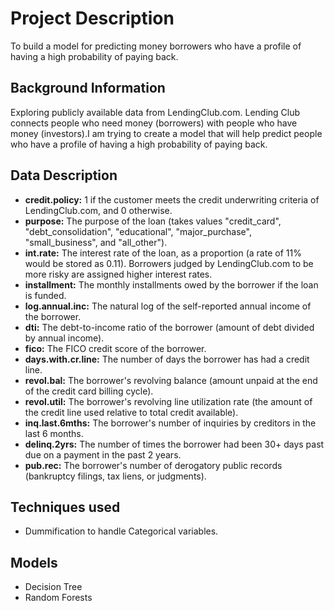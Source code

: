 # Project Description
To build a model for predicting money borrowers who have a profile of having a high probability of paying back.

## Background Information

Exploring publicly available data from LendingClub.com. Lending Club connects people who need money (borrowers) with people who have money (investors).I am trying to create a model that will help predict people who have a profile of having a high probability of paying back.

## Data Description

- __credit.policy:__ 1 if the customer meets the credit underwriting criteria of LendingClub.com, and 0 otherwise.
- __purpose:__ The purpose of the loan (takes values "credit_card", "debt_consolidation", "educational", "major_purchase", "small_business", and "all_other").
- __int.rate:__ The interest rate of the loan, as a proportion (a rate of 11% would be stored as 0.11). Borrowers judged by LendingClub.com to be more risky are assigned higher interest rates.
- __installment:__ The monthly installments owed by the borrower if the loan is funded.
- __log.annual.inc:__ The natural log of the self-reported annual income of the borrower.
- __dti:__ The debt-to-income ratio of the borrower (amount of debt divided by annual income).
- __fico:__ The FICO credit score of the borrower.
- __days.with.cr.line:__ The number of days the borrower has had a credit line.
- __revol.bal:__ The borrower's revolving balance (amount unpaid at the end of the credit card billing cycle).
- __revol.util:__ The borrower's revolving line utilization rate (the amount of the credit line used relative to total credit available).
- __inq.last.6mths:__ The borrower's number of inquiries by creditors in the last 6 months.
- __delinq.2yrs:__ The number of times the borrower had been 30+ days past due on a payment in the past 2 years.
- __pub.rec:__ The borrower's number of derogatory public records (bankruptcy filings, tax liens, or judgments).

## Techniques used

* Dummification to handle Categorical variables.

## Models 
* Decision Tree
* Random Forests
